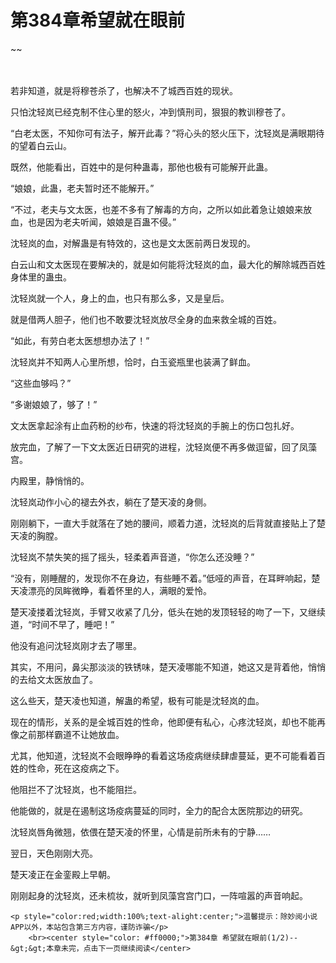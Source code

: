 # 第384章希望就在眼前
~~
    	    <p name="pagetop" href="javascript:void(0);" onclick="return false" style="line-height: 35px;padding: 10px;color: #333;"> </p><p>若非知道，就是将穆苍杀了，也解决不了城西百姓的现状。</p><p>只怕沈轻岚已经克制不住心里的怒火，冲到慎刑司，狠狠的教训穆苍了。</p><p>“白老太医，不知你可有法子，解开此毒？”将心头的怒火压下，沈轻岚是满眼期待的望着白云山。</p><p>既然，他能看出，百姓中的是何种蛊毒，那他也极有可能解开此蛊。</p><p>“娘娘，此蛊，老夫暂时还不能解开。”</p><p>“不过，老夫与文太医，也差不多有了解毒的方向，之所以如此着急让娘娘来放血，也是因为老夫听闻，娘娘是百蛊不侵。”</p><p>沈轻岚的血，对解蛊是有特效的，这也是文太医前两日发现的。</p><p>白云山和文太医现在要解决的，就是如何能将沈轻岚的血，最大化的解除城西百姓身体里的蛊虫。</p><p>沈轻岚就一个人，身上的血，也只有那么多，又是皇后。</p><p>就是借两人胆子，他们也不敢要沈轻岚放尽全身的血来救全城的百姓。</p><p>“如此，有劳白老太医想想办法了！”</p><p>沈轻岚并不知两人心里所想，恰时，白玉瓷瓶里也装满了鲜血。</p><p>“这些血够吗？”</p><p>“多谢娘娘了，够了！”</p><p>文太医拿起涂有止血药粉的纱布，快速的将沈轻岚的手腕上的伤口包扎好。</p><p>放完血，了解了一下文太医近日研究的进程，沈轻岚便不再多做逗留，回了凤藻宫。</p><p>内殿里，静悄悄的。</p><p>沈轻岚动作小心的褪去外衣，躺在了楚天凌的身侧。</p><p>刚刚躺下，一直大手就落在了她的腰间，顺着力道，沈轻岚的后背就直接贴上了楚天凌的胸膛。</p><p>沈轻岚不禁失笑的摇了摇头，轻柔着声音道，“你怎么还没睡？”</p><p>“没有，刚睡醒的，发现你不在身边，有些睡不着。”低哑的声音，在耳畔响起，楚天凌漂亮的凤眸微睁，看着怀里的人，满眼的爱怜。</p><p>楚天凌搂着沈轻岚，手臂又收紧了几分，低头在她的发顶轻轻的吻了一下，又继续道，“时间不早了，睡吧！”</p><p>他没有追问沈轻岚刚才去了哪里。</p><p>其实，不用问，鼻尖那淡淡的铁锈味，楚天凌哪能不知道，她这又是背着他，悄悄的去给文太医放血了。</p><p>这么些天，楚天凌也知道，解蛊的希望，极有可能是沈轻岚的血。</p><p>现在的情形，关系的是全城百姓的性命，他即便有私心，心疼沈轻岚，却也不能再像之前那样霸道不让她放血。</p><p>尤其，他知道，沈轻岚不会眼睁睁的看着这场疫病继续肆虐蔓延，更不可能看着百姓的性命，死在这疫病之下。</p><p>他阻拦不了沈轻岚，也不能阻拦。</p><p>他能做的，就是在遏制这场疫病蔓延的同时，全力的配合太医院那边的研究。</p><p>沈轻岚唇角微翘，依偎在楚天凌的怀里，心情是前所未有的宁静……</p><p>翌日，天色刚刚大亮。</p><p>楚天凌正在金銮殿上早朝。</p><p>刚刚起身的沈轻岚，还未梳妆，就听到凤藻宫宫门口，一阵喧嚣的声音响起。</p>
    	
   	<p style="color:red;width:100%;text-alight:center;">温馨提示：除妙阅小说APP以外，本站包含第三方内容，谨防诈骗</p>
    	<br><center style="color: #ff0000;">第384章 希望就在眼前(1/2)--&gt;&gt;本章未完，点击下一页继续阅读</center>
    	